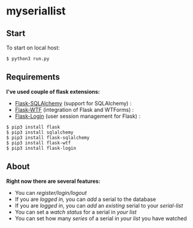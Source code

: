 # myseriallist

## Start
To start on local host:
```
$ python3 run.py
```
## Requirements
__I've used couple of flask extensions:__
  * [Flask-SQLAlchemy](https://flask-sqlalchemy.palletsprojects.com/en/2.x/) (support for SQLAlchemy) : 
  * [Flask-WTF](https://flask-wtf.readthedocs.io/en/stable/) (integration of Flask and WTForms) : 
  * [Flask-Login](https://flask-login.readthedocs.io/en/latest/) (user session management for Flask) : 
```
$ pip3 install flask
$ pip3 install sqlalchemy
$ pip3 install flask-sqlalchemy
$ pip3 install flask-wtf
$ pip3 install flask-login
```
## About
__Right now there are several features:__
  * You can _register/login/logout_
  * If you are _logged in,_ you can _add_ a serial to the database
  * If you are _logged in_, you can _add_ an _existing_ serial to your _serial-list_
  * You can set a _watch status_ for a serial in _your list_
  * You can set how many _series_ of a serial in _your list_ you have watched

